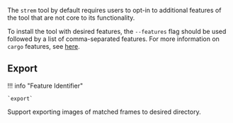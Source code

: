 The `strem` tool by default requires users to opt-in to additional features of the tool that are not core to its functionality.

To install the tool with desired features, the `--features` flag should be used followed by a list of comma-separated features. For more information on `cargo` features, see [here](https://doc.rust-lang.org/cargo/commands/cargo-install.html#feature-selection).

## Export

!!! info "Feature Identifier"

    `export`

Support exporting images of matched frames to desired directory.
